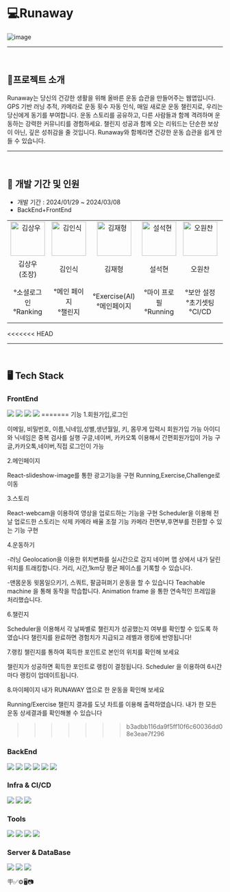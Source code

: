 # 💻Runaway
![image](https://github.com/xiexiehanoi/runaway/assets/123315364/c5e621b8-dc70-44c6-813a-3bf3a8c870a8)
<hr>
<br/>

## 📁프로젝트 소개
Runaway는 당신의 건강한 생활을 위해 올바른 운동 습관을 만들어주는 웹앱입니다. GPS 기반 러닝 추적, 카메라로 운동 횟수 자동 인식, 매일 새로운 운동 챌린지로, 우리는 당신에게 동기를 부여합니다. 
운동 스토리를 공유하고, 다른 사람들과 함께 격려하며 운동하는 강력한 커뮤니티를 경험하세요. 챌린지 성공과 함께 오는 리워드는 단순한 보상이 아닌, 깊은 성취감을 줄 것입니다.
Runaway와 함께라면 건강한 운동 습관을 쉽게 만들 수 있습니다.
<hr>
<br />

## 🛫 개발 기간 및 인원
- 개발 기간 : 2024/01/29 ~ 2024/03/08
- BackEnd+FrontEnd
<div class="table-container">
  <table style="width:100%;">
    <tr>
      <td style="width:14%; text-align:center;"><a href="https://github.com/xiexiehanoi"><img src="https://github.com/xiexiehanoi/runaway/assets/123315364/1a98fb9e-8479-4893-bbab-0af3e333d18c" alt="김상우" width="80" height="80"></a></td>
      <td style="width:14%; text-align:center;"><a href="https://github.com/xiexiehanoi"><img src="https://github.com/xiexiehanoi/runaway/assets/123315364/907188ca-2f7e-46c1-b2b4-660b950f1018" alt="김인식" width="80" height="80"></a></td>
      <td style="width:14%; text-align:center;"><a href="https://github.com/xiexiehanoi"><img src="https://github.com/xiexiehanoi/runaway/assets/123315364/986d4457-970c-4699-a7a7-506c216f9c4a" alt="김재형" width="80" height="80"></a></td>
      <td style="width:14%; text-align:center;"><a href="https://github.com/xiexiehanoi"><img src="https://github.com/xiexiehanoi/runaway/assets/123315364/c1441764-f157-4a07-8326-3d7902d67b9b" alt="설석현" width="80" height="80"></a></td>
      <td style="width:14%; text-align:center;"><a href="https://github.com/xiexiehanoi"><img src="https://github.com/xiexiehanoi/runaway/assets/123315364/807721fd-8df2-40f2-a73b-b56bb96bf06f" alt="오원찬" width="80" height="80"></a></td>
      <td style="width:14%; text-align:center;"><a href="https://github.com/xiexiehanoi"><img src="https://github.com/xiexiehanoi/runaway/assets/123315364/caefe97d-d124-49f2-b4ec-efbcebbe3d58" alt="이준일" width="80" height="80"></a></td>
      <td style="width:14%; text-align:center;"><a href="https://github.com/xiexiehanoi"><img src="https://github.com/xiexiehanoi/runaway/assets/123315364/8ad8f7d7-c3e2-44fe-866c-65636170e698" alt="한종빈" width="80" height="80"></a></td>
    </tr>
    <tr>
      <td style="width:14%; text-align:center;">김상우<br/>(조장)</td>
      <td style="width:14%; text-align:center;">김인식</td>
      <td style="width:14%; text-align:center;">김재형</td>
      <td style="width:14%; text-align:center;">설석현</td>
      <td style="width:14%; text-align:center;">오원찬</td>
      <td style="width:14%; text-align:center;">이준일</td>
      <td style="width:14%; text-align:center;">한종빈</td>
    </tr>
    <tr>
      <td style="width:14%; text-align:center;">°소셜로그인<br/>°Ranking</td>
      <td style="width:14%; text-align:center;">°메인 페이지<br/>°챌린지</td>
      <td style="width:14%; text-align:center;">°Exercise(AI)<br/>°메인페이지</td>
      <td style="width:14%; text-align:center;">°마이 프로필<br/>°Running</td>
      <td style="width:14%; text-align:center;">°보안 설정<br/>°초기셋팅<br/>°CI/CD</td>
      <td style="width:14%; text-align:center;">°스토리<br/>°WieFrame<br/>°Design총괄</-d>
      <td style="width:14%; text-align:center;">°회원가입<br/>°CI/CD</td>
    </tr>
  </table>
</div>
<<<<<<< HEAD
<hr>
<br />

## 🖥️ Tech Stack

### FrontEnd
<img src="https://img.shields.io/badge/html5-E34F26?style=for-the-badge&logo=html5&logoColor=white">
<img src="https://img.shields.io/badge/css-1572B6?style=for-the-badge&logo=css3&logoColor=white">
<img src="https://img.shields.io/badge/javascript-F7DF1E?style=for-the-badge&logo=javascript&logoColor=black">
<img src="https://img.shields.io/badge/react-61DAFB?style=for-the-badge&logo=react&logoColor=black">
=======
기능
 1.회원가입,로그인

이메일, 비밀번호, 이름,닉네임,성별,생년월일, 키, 몸무게 입력시 회원가입 가능
아이디와 닉네임은 중복 검사를 실행
구글,네이버, 카카오톡 이용해서 간편회원가입이 가능
구글,카카오톡,네이버,직접 로그인이 가능

2.메인페이지


React-slideshow-image를 통한 광고기능을 구현
Running,Exercise,Challenge로 이동

3.스토리

React-webcam을 이용하여 영상을 업로드하는 기능을 구현
Scheduler을 이용해 전날 업로드한 스토리는 삭제
카메라 배율 조절 기능
카메라 전면부,후면부를 전환할 수 있는 기능 구현

4.운동하기


-러닝
Geolocation을 이용한 위치변화를 실시간으로 감지
네이버 맵 상에서 내가 달린 위치를 트래킹합니다.
거리, 시간,1km당 평균 페이스를 기록할 수 있습니다.

-맨몸운동
윗몸일으키기, 스쿼트, 팔굽혀펴기 운동을 할 수 있습니다
Teachable machine 을 통해 동작을 학습합니다.
Animation frame 을 통한 연속적인 프레임을 처리했습니다.

6.챌린지


Scheduler을 이용해서 각 날짜별로 챌린지가 성공했는지 여부를 확인할 수 있도록 하였습니다
챌린지를 완료하면 경험치가 지급되고 레벨과 랭킹에 반영됩니다!

7.랭킹
챌린지를 통하여 획득한 포인트로 본인의 위치를 확인해 보세요

챌린지가 성공하면 획득한 포인트로 랭킹이 결정됩니다.
Scheduler 을 이용하여 6시간마다 랭킹이 업데이트됩니다.

8.마이페이지
내가 RUNAWAY 앱으로 한 운동을 확인해 보세요

Running/Exercise 챌린지 결과를 도넛 차트를 이용해 출력하였습니다.
내가 한 모든 운동 상세결과를 확인해볼 수 있습니다


>>>>>>> b3adbb116da9f5ff10f6c60036dd08e3eae7f296



### BackEnd
<img src="https://img.shields.io/badge/java-007396?style=for-the-badge&logo=java&logoColor=white">
<img src="https://img.shields.io/badge/spring-6DB33F?style=for-the-badge&logo=spring&logoColor=white">
<img src="https://img.shields.io/badge/springboot-6DB33F?style=for-the-badge&logo=springboot&logoColor=white">
<img src="https://img.shields.io/badge/JPA-59666C?style=for-the-badge&logo=hibernate&logoColor=white">
<img src="https://img.shields.io/badge/gradle-02303A?style=for-the-badge&logo=gradle&logoColor=white">
<img src="https://img.shields.io/badge/JWT-000000?style=for-the-badge&logo=jsonwebtokens&logoColor=white">

### Infra & CI/CD
<img src="https://img.shields.io/badge/Naver Cloud-03C75A?style=for-the-badge&logo=naver&logoColor=white">
<img src="https://img.shields.io/badge/Docker-2496ED?style=for-the-badge&logo=Docker&logoColor=white">
<img src="https://img.shields.io/badge/Jenkins-D24939?style=for-the-badge&logo=Jenkins&logoColor=white">

### Tools
<img src="https://img.shields.io/badge/git-F05032?style=for-the-badge&logo=git&logoColor=white">
<img src="https://img.shields.io/badge/github-181717?style=for-the-badge&logo=github&logoColor=white">
<img src="https://img.shields.io/badge/intellij idea-000000?style=for-the-badge&logo=intellijidea&logoColor=white">
<img src="https://img.shields.io/badge/vscode-007ACC?style=for-the-badge&logo=visualstudiocode&logoColor=white">


### Server & DataBase
<img src="https://img.shields.io/badge/mysql-4479A1?style=for-the-badge&logo=mysql&logoColor=white">
<img src="https://img.shields.io/badge/apache tomcat-F8DC75?style=for-the-badge&logo=apachetomcat&logoColor=white">
<img src="https://img.shields.io/badge/node-339933?style=for-the-badge&logo=Node&logoColor=white">


🪧✅⚙️🖥️📷
